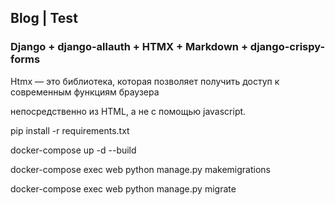 <h2>Blog | Test</h2>
<h3>Django + django-allauth + HTMX + Markdown + django-crispy-forms</h3>
<p>Htmx — это библиотека, которая позволяет получить доступ к современным функциям браузера</p>
<p>непосредственно из HTML, а не с помощью javascript.</p>

<p>pip install -r requirements.txt</p>
<p>docker-compose up -d --build</p>
<p>docker-compose exec web python manage.py makemigrations</p>
<p>docker-compose exec web python manage.py migrate</p>